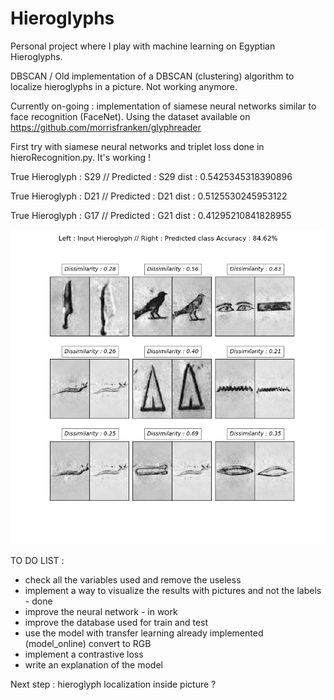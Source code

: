 # Hieroglyphs

Personal project where I play with machine learning on Egyptian Hieroglyphs.

DBSCAN / Old implementation of a DBSCAN (clustering) algorithm to localize hieroglyphs in a picture. Not working anymore.

Currently on-going : implementation of siamese neural networks similar to face recognition (FaceNet). Using the dataset
available on https://github.com/morrisfranken/glyphreader

First try with siamese neural networks and triplet loss done in hieroRecognition.py. It's working ! 

True Hieroglyph :  S29 // Predicted :  S29 dist :  0.5425345318390896

True Hieroglyph :  D21 // Predicted :  D21 dist :  0.5125530245953122

True Hieroglyph :  G17 // Predicted :  G21 dist :  0.41295210841828955

![alt text](screenshots/results2.png "Left : Input Hieroglyph // Right : Predicted class")


TO DO LIST : 
- check all the variables used and remove the useless
- implement a way to visualize the results with pictures and not the labels - done
- improve the neural network - in work
- improve the database used for train and test
- use the model with transfer learning already implemented (model_online) convert to RGB
- implement a contrastive loss
- write an explanation of the model 

Next step : hieroglyph localization inside picture ? 
